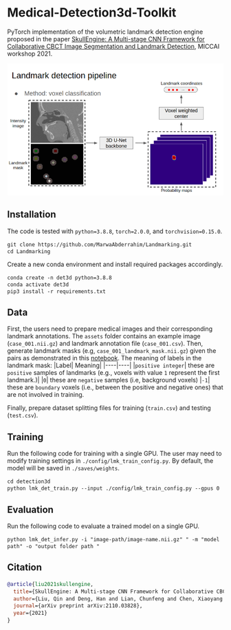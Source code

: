 # Medical-Detection3d-Toolkit
PyTorch implementation of the volumetric landmark detection engine proposed in the paper [SkullEngine: A Multi-stage CNN Framework for Collaborative CBCT Image Segmentation and Landmark Detection](https://arxiv.org/abs/2110.03828), MICCAI workshop 2021.

<p align="center">
  <img src="./assets/framework.png" alt="drawing", width="700"/>
</p>

## Installation
The code is tested with ``python=3.8.8``, ``torch=2.0.0``, and ``torchvision=0.15.0``.
```
git clone https://github.com/MarwaAbderrahim/Landmarking.git
cd Landmarking
```
Create a new conda environment and install required packages accordingly.
```
conda create -n det3d python=3.8.8
conda activate det3d
pip3 install -r requirements.txt
```

## Data
First, the users need to prepare medical images and their corresponding landmark annotations. The ``assets`` folder contains an example image (``case_001.nii.gz``) and landmark annotation file (``case_001.csv``). Then, generate landmark masks (e.g, ``case_001_landmark_mask.nii.gz``) given the pairs as demonstrated in this [notebook](./detection3d/scripts/gen_lamdmark_mask.ipynb). The meaning of labels in the landmark mask:
|Label| Meaning|
|----|----|
|``positive integer``| these are ``positive`` samples of landmarks (e.g., voxels with value ``1`` represent the first landmark.)|
|``0``| these are ``negative`` samples (i.e, background voxels)
|``-1``| these are ``boundary`` voxels (i.e., between the positive and negative ones) that are not involved in training. 

Finally, prepare dataset splitting files for training (``train.csv``) and testing (``test.csv``).

## Training
Run the following code for training with a single GPU.
The user may need to modify training settings in ``./config/lmk_train_config.py``. By default, the model will be saved in ``./saves/weights``.
```
cd detection3d
python lmk_det_train.py --input ./config/lmk_train_config.py --gpus 0
```

## Evaluation
Run the following code to evaluate a trained model on a single GPU.
```
python lmk_det_infer.py -i "image-path/image-name.nii.gz" " -m "model path" -o "output folder path "
``` 

## Citation
```bibtex
@article{liu2021skullengine,
  title={SkullEngine: A Multi-stage CNN Framework for Collaborative CBCT Image Segmentation and Landmark Detection},
  author={Liu, Qin and Deng, Han and Lian, Chunfeng and Chen, Xiaoyang and Xiao, Deqiang and Ma, Lei and Chen, Xu and Kuang, Tianshu and Gateno, Jaime and Yap, Pew-Thian and others},
  journal={arXiv preprint arXiv:2110.03828},
  year={2021}
}
```
